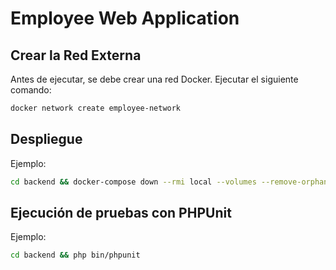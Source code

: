 # Employee Web Application

## Crear la Red Externa

Antes de ejecutar, se debe crear una red Docker. Ejecutar el siguiente comando:

```bash
docker network create employee-network
```

## Despliegue

Ejemplo:

```bash
cd backend && docker-compose down --rmi local --volumes --remove-orphans && docker compose up --pull always -d --wait && cd ..
```

## Ejecución de pruebas con PHPUnit

Ejemplo:

```bash
cd backend && php bin/phpunit
```
